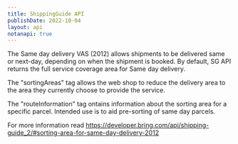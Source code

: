 ```yaml
---
title: ShippingGuide API
publishDate: 2022-10-04
layout: api
notanapi: true
---
```


The Same day delivery VAS (2012) allows shipments to be delivered same or next-day, depending on when the shipment is booked. By default, SG API returns the full service coverage area for Same day delivery. 

The "sortingAreas" tag allows the web shop to reduce the delivery area to the area they currently choose to provide the service. 

The "routeInformation" tag ontains information about the sorting area for a specific parcel. Intended use is to aid pre-sorting of same day parcels. 

For more information read https://developer.bring.com/api/shipping-guide_2/#sorting-area-for-same-day-delivery-2012 
